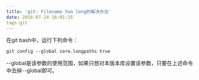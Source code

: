 ```yaml
---
title: 'git: Filename too long的解决办法'
date: 2016-07-24 16:01:15
tags:git
---
```

在git bash中，运行下列命令：

	git config --global core.longpaths true

--global是该参数的使用范围，如果只想对本版本库设置该参数，只要在上述命令中去掉--global即可。